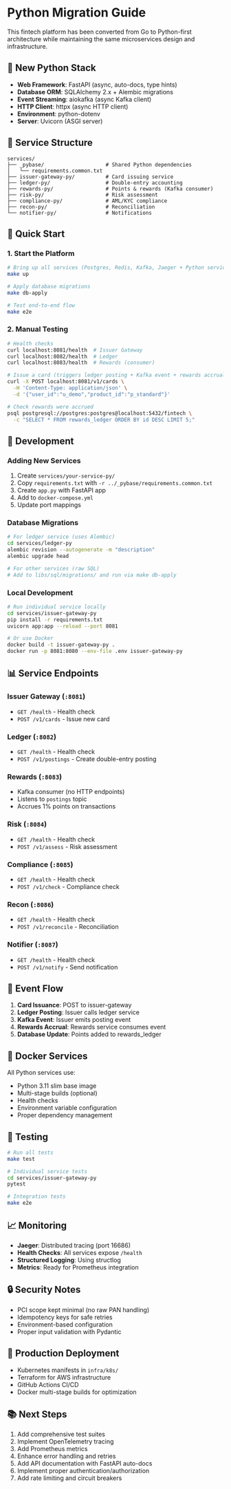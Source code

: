 # Python Migration Guide

This fintech platform has been converted from Go to Python-first architecture while maintaining the same microservices design and infrastructure.

## 🐍 New Python Stack

- **Web Framework**: FastAPI (async, auto-docs, type hints)
- **Database ORM**: SQLAlchemy 2.x + Alembic migrations
- **Event Streaming**: aiokafka (async Kafka client)
- **HTTP Client**: httpx (async HTTP client)
- **Environment**: python-dotenv
- **Server**: Uvicorn (ASGI server)

## 📁 Service Structure

```
services/
├── _pybase/                    # Shared Python dependencies
│   └── requirements.common.txt
├── issuer-gateway-py/          # Card issuing service
├── ledger-py/                  # Double-entry accounting
├── rewards-py/                 # Points & rewards (Kafka consumer)
├── risk-py/                    # Risk assessment
├── compliance-py/              # AML/KYC compliance
├── recon-py/                   # Reconciliation
└── notifier-py/                # Notifications
```

## 🚀 Quick Start

### 1. Start the Platform
```bash
# Bring up all services (Postgres, Redis, Kafka, Jaeger + Python services)
make up

# Apply database migrations
make db-apply

# Test end-to-end flow
make e2e
```

### 2. Manual Testing
```bash
# Health checks
curl localhost:8081/health  # Issuer Gateway
curl localhost:8082/health  # Ledger
curl localhost:8083/health  # Rewards (consumer)

# Issue a card (triggers ledger posting + Kafka event + rewards accrual)
curl -X POST localhost:8081/v1/cards \
  -H 'Content-Type: application/json' \
  -d '{"user_id":"u_demo","product_id":"p_standard"}'

# Check rewards were accrued
psql postgresql://postgres:postgres@localhost:5432/fintech \
  -c "SELECT * FROM rewards_ledger ORDER BY id DESC LIMIT 5;"
```

## 🔧 Development

### Adding New Services
1. Create `services/your-service-py/`
2. Copy `requirements.txt` with `-r ../_pybase/requirements.common.txt`
3. Create `app.py` with FastAPI app
4. Add to `docker-compose.yml`
5. Update port mappings

### Database Migrations
```bash
# For ledger service (uses Alembic)
cd services/ledger-py
alembic revision --autogenerate -m "description"
alembic upgrade head

# For other services (raw SQL)
# Add to libs/sql/migrations/ and run via make db-apply
```

### Local Development
```bash
# Run individual service locally
cd services/issuer-gateway-py
pip install -r requirements.txt
uvicorn app:app --reload --port 8081

# Or use Docker
docker build -t issuer-gateway-py .
docker run -p 8081:8080 --env-file .env issuer-gateway-py
```

## 📊 Service Endpoints

### Issuer Gateway (`:8081`)
- `GET /health` - Health check
- `POST /v1/cards` - Issue new card

### Ledger (`:8082`)
- `GET /health` - Health check
- `POST /v1/postings` - Create double-entry posting

### Rewards (`:8083`)
- Kafka consumer (no HTTP endpoints)
- Listens to `postings` topic
- Accrues 1% points on transactions

### Risk (`:8084`)
- `GET /health` - Health check
- `POST /v1/assess` - Risk assessment

### Compliance (`:8085`)
- `GET /health` - Health check
- `POST /v1/check` - Compliance check

### Recon (`:8086`)
- `GET /health` - Health check
- `POST /v1/reconcile` - Reconciliation

### Notifier (`:8087`)
- `GET /health` - Health check
- `POST /v1/notify` - Send notification

## 🔄 Event Flow

1. **Card Issuance**: POST to issuer-gateway
2. **Ledger Posting**: Issuer calls ledger service
3. **Kafka Event**: Issuer emits posting event
4. **Rewards Accrual**: Rewards service consumes event
5. **Database Update**: Points added to rewards_ledger

## 🐳 Docker Services

All Python services use:
- Python 3.11 slim base image
- Multi-stage builds (optional)
- Health checks
- Environment variable configuration
- Proper dependency management

## 🧪 Testing

```bash
# Run all tests
make test

# Individual service tests
cd services/issuer-gateway-py
pytest

# Integration tests
make e2e
```

## 📈 Monitoring

- **Jaeger**: Distributed tracing (port 16686)
- **Health Checks**: All services expose `/health`
- **Structured Logging**: Using structlog
- **Metrics**: Ready for Prometheus integration

## 🔒 Security Notes

- PCI scope kept minimal (no raw PAN handling)
- Idempotency keys for safe retries
- Environment-based configuration
- Proper input validation with Pydantic

## 🚀 Production Deployment

- Kubernetes manifests in `infra/k8s/`
- Terraform for AWS infrastructure
- GitHub Actions CI/CD
- Docker multi-stage builds for optimization

## 📚 Next Steps

1. Add comprehensive test suites
2. Implement OpenTelemetry tracing
3. Add Prometheus metrics
4. Enhance error handling and retries
5. Add API documentation with FastAPI auto-docs
6. Implement proper authentication/authorization
7. Add rate limiting and circuit breakers
